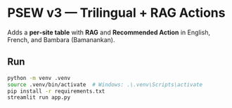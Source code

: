 # PSEW v3 — Trilingual + RAG Actions
Adds a **per‑site table** with **RAG** and **Recommended Action** in English, French, and Bambara (Bamanankan).

## Run
```bash
python -m venv .venv
source .venv/bin/activate  # Windows: .\.venv\Scripts\activate
pip install -r requirements.txt
streamlit run app.py
```
